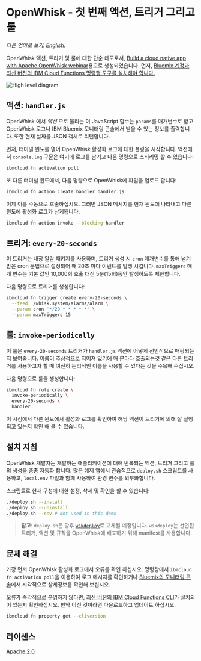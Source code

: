 # OpenWhisk - 첫 번째 액션, 트리거 그리고 룰

*다른 언어로 보기: [English](README.md).*

OpenWhisk 액션, 트리거 및 룰에 대한 단순 데모로서, [Build a cloud native app with Apache OpenWhisk webinar](https://developer.ibm.com/tv/build-a-cloud-native-app-with-apache-openwhisk/)용으로 생성되었습니다. 먼저, [Bluemix 계정과 최신 버젼의 IBM Cloud Functions 명령행 도구를 설치해야 합니다.](/docs/FUNCTIONS-ko.md)

![High level diagram](demo-1.png)

## 액션: `handler.js`

OpenWhisk 에서 _액션_ 으로 불리는 이 JavaScript 함수는 `params`를 매개변수로 받고 OpenWhisk 로그나 IBM Bluemix 모니터링 콘솔에서 받을 수 있는 정보를 출력합니다. 또한 현재 날짜를 JSON 객체로 리턴합니다.

먼저, 터미널 윈도를 열어 OpenWhisk 활성화 로그에 대한 폴링을 시작합니다. 액션에서 `console.log` 구문은 여기에 로그를 남기고 다음 명령으로 스티리밍 할 수 있습니다:

```bash
ibmcloud fn activation poll
```

또 다른 터미널 윈도에서, 다음 명령으로 OpenWhisk에 파일을 업로드 합니다:

```bash
ibmcloud fn action create handler handler.js
```

이제 이를 수동으로 호출하십시오. 그러면 JSON 메시지를 현재 윈도에 나타내고 다른 윈도에 활성화 로그가 남게됩니다.

```bash
ibmcloud fn action invoke --blocking handler
```

## 트리거: `every-20-seconds`

이 트리거는 내장 알람 패키지를 사용하며, 트리거 생성 시 `cron` 매개변수를 통해 넘겨받은 cron 문법으로 설정되어 매 20초 마다 이벤트를 발생 시킵니다. `maxTriggers` 매개 변수는 기본 값인 10,000회 호출 대신 5분(15회)동안 발생하도록 제한합니다.

다음 명령으로 트리거를 생성합니다:

```bash
ibmcloud fn trigger create every-20-seconds \
  --feed  /whisk.system/alarms/alarm \
  --param cron '*/20 * * * * *' \
  --param maxTriggers 15
```

## 룰: `invoke-periodically`

이 룰은 `every-20-seconds` 트리거가 `handler.js` 액션에 어떻게 선언적으로 매핑되는지 보여줍니다. 이름이 추상적으로 지어져 있기에 매 분마다 호출되는것 같은 다른 트리거를 사용하고자 할 때 여전히 논리적인 이름을 사용할 수 있다는 것을 주목해 주십시오.

다음 명령으로 룰을 생성합니다:

```bash
ibmcloud fn rule create \
  invoke-periodically \
  every-20-seconds \
  handler
```

이 시점에서 다른 윈도에서 활성화 로그를 확인하여 해당 액션이 트리거에 의해 잘 실행되고 있는지 확인 해 볼 수 있습니다.

## 설치 지침

OpenWhisk 개발자는 개발하는 애플리케이션에 대해 반복되는 액션, 트리거 그리고 룰의 생성을 종종 자동화 합니다. 많은 예제 앱에서 관습적으로 `deploy.sh` 스크립트를 사용하고, `local.env` 파일과 함께 사용하여 환경 변수를 외부화합니다.

스크립트로 현재 구성에 대한 설정, 삭제 및 확인을 할 수 있습니다:

```bash
./deploy.sh --install
./deploy.sh --uninstall
./deploy.sh --env # Not used in this demo
```

> **참고**: `deploy.sh`은 향후 [`wskdeploy`](https://github.com/openwhisk/openwhisk-wskdeploy)로 교체될 예정입니다. `wskdeploy`는 선언된 트리거, 액션 및 규칙을 OpenWhisk에 배포하기 위해 manifest를 사용합니다.

## 문제 해결
가장 먼저 OpenWhisk 활성화 로그에서 오류를 확인 하십시오. 명령창에서 `ibmcloud fn activation poll`을 이용하여 로그 메시지를 확인하거나 [Bluemix의 모니터링 콘솔](https://console.ng.bluemix.net/openwhisk/dashboard)에서 시각적으로 상세정보를 확인해 보십시오.

오류가 즉각적으로 분명하지 않다면, [최신 버젼의 IBM Cloud Functions CLI](https://console.ng.bluemix.net/openwhisk/learn/cli)가 설치되어 있는지 확인하십시오. 만약 이전 것이라면 다운로드하고 업데이트 하십시오.
```bash
ibmcloud fn property get --cliversion
```

## 라이센스
[Apache 2.0](LICENSE.txt)
